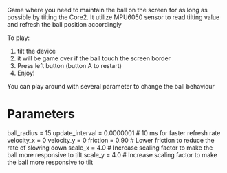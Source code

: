 Game where you need to maintain the ball on the screen for as long as possible by 
tilting the Core2. It utilize MPU6050 sensor to read tilting value and refresh the ball position accordingly

To play:
1. tilt the device
2. it will be game over if the ball touch the screen border
3. Press left button (button A to restart)
4. Enjoy!
   
You can play around with several parameter to change the ball behaviour
# Parameters
ball_radius = 15
update_interval = 0.0000001  # 10 ms for faster refresh rate
velocity_x = 0
velocity_y = 0
friction = 0.90  # Lower friction to reduce the rate of slowing down
scale_x = 4.0  # Increase scaling factor to make the ball more responsive to tilt
scale_y = 4.0  # Increase scaling factor to make the ball more responsive to tilt
